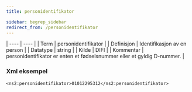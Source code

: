 ```yaml
---
title: personidentifikator 

sidebar: begrep_sidebar
redirect_from: /personidentifikator
---
```


| ---- | ---- |
| Term | personidentifikator |
| Definisjon | Identifikasjon av en person |
| Datatype | string |
| Kilde | DIFI |
| Kommentar | personidentifikator er enten et fødselsnummer eller et gyldig D-nummer. | 

### Xml eksempel

```
<ns2:personidentifikator>01012295312</ns2:personidentifikator>
```
